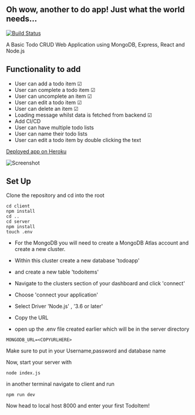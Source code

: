 ## Oh wow, another to do app! Just what the world needs...

[![Build Status](https://travis-ci.org/WilliamJGrace/todoapp-MERN.svg?branch=master)](https://travis-ci.org/WilliamJGrace/todoapp-MERN)


A Basic Todo CRUD Web Application using MongoDB, Express, React and Node.js

## Functionality to add

* User can add a todo item &#x2611;
* User can complete a todo item &#x2611;
* User can uncomplete an item &#x2611;
* User can edit a todo item &#x2611;
* User can delete an item &#x2611;
* Loading message whilst data is fetched from backend &#x2611;
* Add CI/CD
* User can have multiple todo lists
* User can name their todo lists
* User can edit a todo item by double clicking the text


[Deployed app on Heroku](https://mytodonotes.herokuapp.com/)


![Screenshot](https://i.imgur.com/GuANmwa.png)

## Set Up

Clone the repository and cd into the root

```
cd client
npm install
cd ..
cd server
npm install
touch .env

```

* For the MongoDB you will need to create a MongoDB Atlas account and create a new cluster.

* Within this cluster create a new database 'todoapp'

* and create a new table 'todoitems'

* Navigate to the clusters section of your dashboard and click 'connect'

* Choose 'connect your application'

* Select Driver 'Node.js' , '3.6 or later'

* Copy the URL

* open up the .env file created earlier which will be in the server directory

```
MONGODB_URL=<COPYURLHERE>
```

Make sure to put in your Username,password and database name

Now, start your server with
```
node index.js
```
in another terminal navigate to client and run
```
npm run dev
```
Now head to local host 8000 and enter your first TodoItem!








